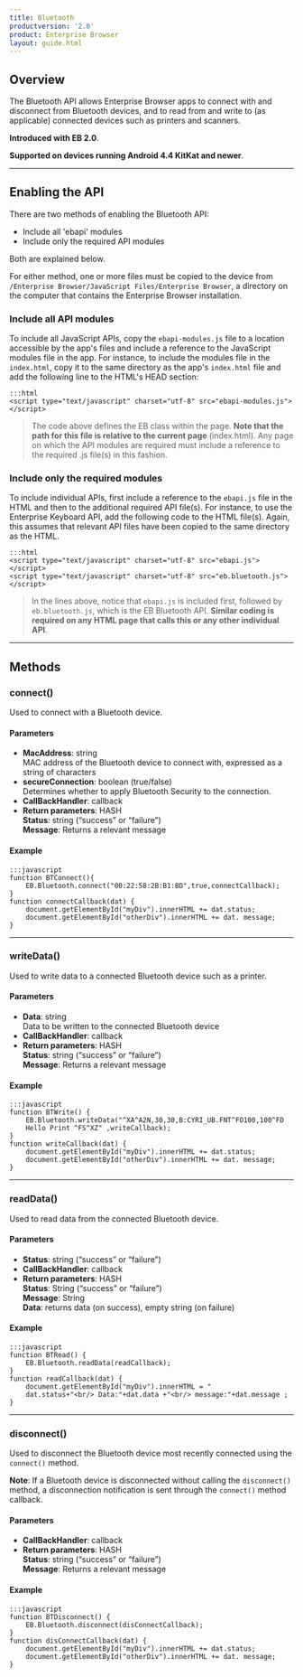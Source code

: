 ```yaml
---
title: Bluetooth
productversion: '2.0'
product: Enterprise Browser
layout: guide.html
---
```


## Overview
The Bluetooth API allows Enterprise Browser apps to connect with and disconnect from Bluetooth devices, and to read from and write to (as applicable) connected devices such as printers and scanners.

**Introduced with EB 2.0**. 

**Supported on devices running Android 4.4 KitKat and newer**. 

-----

## Enabling the API

There are two methods of enabling the Bluetooth API:

* Include all 'ebapi' modules
* Include only the required API modules

Both are explained below. 

For either method, one or more files must be copied to the device from `/Enterprise Browser/JavaScript Files/Enterprise Browser`, a directory on the computer that contains the Enterprise Browser installation.

### Include all API modules
To include all JavaScript APIs, copy the `ebapi-modules.js` file to a location accessible by the app's files and include a reference to the JavaScript modules file in the app. For instance, to include the modules file in the `index.html`, copy it to the same directory as the app's `index.html` file and add the following line to the HTML's HEAD section:

    :::html
    <script type="text/javascript" charset="utf-8" src="ebapi-modules.js"></script>

> The code above defines the EB class within the page. **Note that the path for this file is relative to the current page** (index.html). Any page on which the API modules are required must include a reference to the required .js file(s) in this fashion.

### Include only the required modules
To include individual APIs, first include a reference to the `ebapi.js` file in the HTML and then to the additional required API file(s). For instance, to use the Enterprise Keyboard API, add the following code to the HTML file(s). Again, this assumes that relevant API files have been copied to the same directory as the HTML.

    :::html
    <script type="text/javascript" charset="utf-8" src="ebapi.js"></script>
    <script type="text/javascript" charset="utf-8" src="eb.bluetooth.js"></script>

> In the lines above, notice that `ebapi.js` is included first, followed by `eb.bluetooth.js`, which is the EB Bluetooth API. **Similar coding is required on any HTML page that calls this or any other individual API**.

-----

## Methods

### connect()
Used to connect with a Bluetooth device. 

#### Parameters

* **MacAddress**: <span class='text-info'>string</span><br>
MAC address of the Bluetooth device to connect with, expressed as a string of characters 
* **secureConnection**: <span class='text-info'>boolean</span> (true/false)<br>
Determines whether to apply Bluetooth Security to the connection.  
* **CallBackHandler**: <span class='text-info'>callback</span><br>
 * **Return parameters**: <span class='text-info'>HASH</span><br>
 	**Status**: string (“success” or “failure”)<br>
	**Message**: Returns a relevant message

#### Example

	:::javascript
	function BTConnect(){
		EB.Bluetooth.connect("00:22:58:2B:B1:BD",true,connectCallback);
	}
	function connectCallback(dat) {
		document.getElementById("myDiv").innerHTML += dat.status;
		document.getElementById("otherDiv").innerHTML += dat. message;
	}

-----

### writeData()
Used to write data to a connected Bluetooth device such as a printer. 

#### Parameters

* **Data**: <span class='text-info'>string</span><br>
Data to be written to the connected Bluetooth device 
* **CallBackHandler**: <span class='text-info'>callback</span><br>
 * **Return parameters**: <span class='text-info'>HASH</span><br>
 	**Status**: string (“success” or “failure”)<br>
	**Message**: Returns a relevant message

#### Example

	:::javascript
	function BTWrite() {
		EB.Bluetooth.writeData("^XA^A2N,30,30,B:CYRI_UB.FNT^FO100,100^FD
		Hello Print ^FS^XZ" ,writeCallback);
	}
	function writeCallback(dat) {
		document.getElementById("myDiv").innerHTML += dat.status;
		document.getElementById("otherDiv").innerHTML += dat. message;
	}

-----

### readData()
Used to read data from the connected Bluetooth device. 

#### Parameters

* **Status**: <span class='text-info'>string</span> (“success” or “failure”)
* **CallBackHandler**: <span class='text-info'>callback</span><br>
 * **Return parameters**: <span class='text-info'>HASH</span><br>
 	**Status**: String (“success” or “failure”)<br>
	**Message**: String <br>
	**Data**: returns data (on success), empty string (on failure)

#### Example
	:::javascript
	function BTRead() {
		EB.Bluetooth.readData(readCallback);
	}
	function readCallback(dat) {
		document.getElementById("myDiv").innerHTML = "
		dat.status+"<br/> Data:"+dat.data +"<br/> message:"+dat.message ;
	}

-----

### disconnect()
Used to disconnect the Bluetooth device most recently connected using the `connect()` method. 

**Note**: If a Bluetooth device is disconnected without calling the `disconnect()` method, a disconnection notification is sent through the `connect()` method callback.

#### Parameters

* **CallBackHandler**: <span class='text-info'>callback</span><br>
 * **Return parameters**: <span class='text-info'>HASH</span><br>
 	**Status**: string (“success” or “failure”)<br>
 	**Message**: Returns a relevant message

#### Example

	:::javascript
	function BTDisconnect() {
		EB.Bluetooth.disconnect(disConnectCallback);
	}
	function disConnectCallback(dat) {
		document.getElementById("myDiv").innerHTML += dat.status;
		document.getElementById("otherDiv").innerHTML += dat. message;
	}
